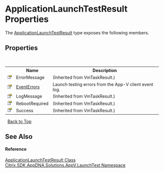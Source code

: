 # ApplicationLaunchTestResult Properties
 

The <a href="6f6dee33-7508-7193-5c41-44e14ecc603e">ApplicationLaunchTestResult</a> type exposes the following members.


## Properties
&nbsp;<table><tr><th></th><th>Name</th><th>Description</th></tr><tr><td>![Public property](media/pubproperty.gif "Public property")</td><td>ErrorMessage</td><td> (Inherited from VmTaskResult.)</td></tr><tr><td>![Public property](media/pubproperty.gif "Public property")</td><td><a href="09e7abab-121e-23b4-6f1c-cb6b7616b754">EventErrors</a></td><td>
Launch testing errors from the App-V client event log.</td></tr><tr><td>![Public property](media/pubproperty.gif "Public property")</td><td>LogMessage</td><td> (Inherited from VmTaskResult.)</td></tr><tr><td>![Public property](media/pubproperty.gif "Public property")</td><td>RebootRequired</td><td> (Inherited from VmTaskResult.)</td></tr><tr><td>![Public property](media/pubproperty.gif "Public property")</td><td>Success</td><td> (Inherited from VmTaskResult.)</td></tr></table>&nbsp;
<a href="#applicationlaunchtestresult-properties">Back to Top</a>

## See Also


#### Reference
<a href="6f6dee33-7508-7193-5c41-44e14ecc603e">ApplicationLaunchTestResult Class</a><br /><a href="1de40075-1010-0808-3567-acd27ac2a697">Citrix.SDK.AppDNA.Solutions.AppV.LaunchTest Namespace</a><br />